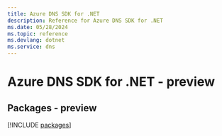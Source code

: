 ```yaml
---
title: Azure DNS SDK for .NET
description: Reference for Azure DNS SDK for .NET
ms.date: 05/28/2024
ms.topic: reference
ms.devlang: dotnet
ms.service: dns
---
```

# Azure DNS SDK for .NET - preview
## Packages - preview
[!INCLUDE [packages](dns-index.md)]